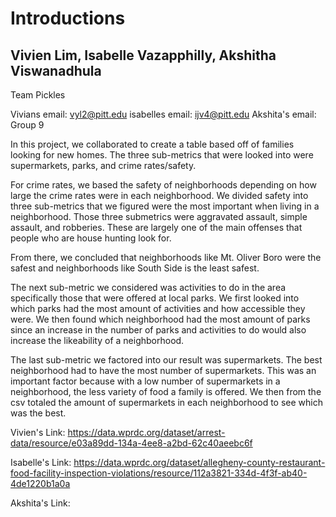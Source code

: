 # Introductions

## Vivien Lim, Isabelle Vazapphilly, Akshitha Viswanadhula
Team Pickles

Vivians email: vyl2@pitt.edu
isabelles email: ijv4@pitt.edu
Akshita's email: 
Group 9

In this project, we collaborated to create a table based off of families looking for new homes. The three sub-metrics that were looked into were supermarkets, parks, and crime rates/safety.

For crime rates, we based the safety of neighborhoods depending on how large the crime rates were in each neighborhood. We divided safety into three sub-metrics that we figured were the most important when living in a neighborhood. Those three submetrics were aggravated assault, simple assault, and robberies. These are largely one of the main offenses that people who are house hunting look for. 

From there, we concluded that neighborhoods like Mt. Oliver Boro were the safest and neighborhoods like South Side is the least safest.


The next sub-metric we considered was activities to do in the area specifically those that were offered at local parks. We first looked into which parks had the most amount of activities and how accessible they were. We then found which neighborhood had the most amount of parks since an increase in the number of parks and activities to do would also increase the likeability of a neighborhood. 

The last sub-metric we factored into our result was supermarkets. The best neighborhood had to have the most number of supermarkets. This was an important factor because with a low number of supermarkets in a neighborhood, the less variety of food a family is offered. We then from the csv totaled the amount of supermarkets in each neighborhood to see which was the best.


Vivien's Link:
https://data.wprdc.org/dataset/arrest-data/resource/e03a89dd-134a-4ee8-a2bd-62c40aeebc6f

Isabelle's Link:
https://data.wprdc.org/dataset/allegheny-county-restaurant-food-facility-inspection-violations/resource/112a3821-334d-4f3f-ab40-4de1220b1a0a

Akshita's Link: 
